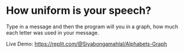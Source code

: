 # How uniform is your speech?
Type in a message and then the program will you in a graph, how much each letter was used in your message.

Live Demo: https://replit.com/@Siyabongamahlal/Alphabets-Graph



